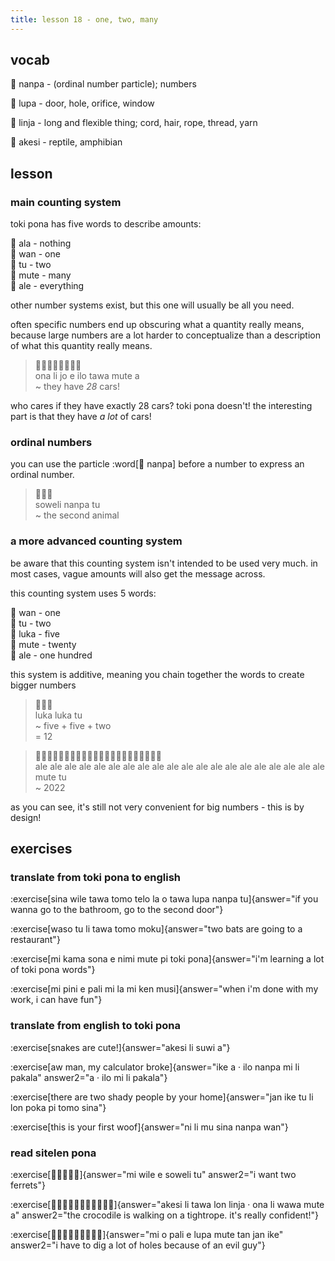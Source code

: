 ```yaml
---
title: lesson 18 - one, two, many
---
```

## vocab
󱤽 nanpa - (ordinal number particle); numbers

󱤯 lupa - door, hole, orifice, window

󱤩 linja - long and flexible thing; cord, hair, rope, thread, yarn

󱤁 akesi - reptile, amphibian

## lesson
### main counting system
toki pona has five words to describe amounts: 

󱤂 ala - nothing \
󱥳 wan - one \
󱥮 tu - two \
󱤼 mute - many \
󱤄 ale - everything

other number systems exist, but this one will usually be all you need.

often specific numbers end up obscuring what a quantity really means, because large numbers are a lot harder to conceptualize than a description of what this quantity really means.

> 󱥆󱤧󱤓󱤉󱤎󱥩󱤼󱤀 \
> ona li jo e ilo tawa mute a \
> ~ they have *28* cars!

who cares if they have exactly 28 cars? toki pona doesn't! the interesting part is that they have *a lot* of cars!

### ordinal numbers
you can use the particle :word[󱤽 nanpa] before a number to express an ordinal number.

> 󱥢󱤽󱥮 \
> soweli nanpa tu \
> ~ the second animal

### a more advanced counting system
be aware that this counting system isn't intended to be used very much. in most cases, vague amounts will also get the message across.

this counting system uses 5 words:

󱥳 wan - one \
󱥮 tu - two \
󱤭 luka - five \
󱤼 mute - twenty \
󱤄 ale - one hundred

this system is additive, meaning you chain together the words to create bigger numbers

> 󱤭󱤭󱥮 \
> luka luka tu \
> ~ five + five + two \
> = 12

> 󱤄󱤄󱤄󱤄󱤄󱤄󱤄󱤄󱤄󱤄󱤄󱤄󱤄󱤄󱤄󱤄󱤄󱤄󱤄󱤄󱤼󱥮 \
> ale ale ale ale ale ale ale ale ale ale ale ale ale ale ale ale ale ale ale ale mute tu \
> ~ 2022

as you can see, it's still not very convenient for big numbers - this is by design!

## exercises
### translate from toki pona to english
:exercise[sina wile tawa tomo telo la o tawa lupa nanpa tu]{answer="if you wanna go to the bathroom, go to the second door"}

:exercise[waso tu li tawa tomo moku]{answer="two bats are going to a restaurant"}

:exercise[mi kama sona e nimi mute pi toki pona]{answer="i'm learning a lot of toki pona words"}

:exercise[mi pini e pali mi la mi ken musi]{answer="when i'm done with my work, i can have fun"}

### translate from english to toki pona
:exercise[snakes are cute!]{answer="akesi li suwi a"}

:exercise[aw man, my calculator broke]{answer="ike a · ilo nanpa mi li pakala" answer2="a · ilo mi li pakala"}

:exercise[there are two shady people by your home]{answer="jan ike tu li lon poka pi tomo sina"}

:exercise[this is your first woof]{answer="ni li mu sina nanpa wan"}

### read sitelen pona

:exercise[󱤴󱥷󱤉󱥢󱥮]{answer="mi wile e soweli tu" answer2="i want two ferrets"}

:exercise[󱤁󱤧󱥩󱤬󱤩󱦜󱥆󱤧󱥵󱤼󱤀]{answer="akesi li tawa lon linja · ona li wawa mute a" answer2="the crocodile is walking on a tightrope. it's really confident!"}

:exercise[󱤴󱥄󱥉󱤉󱤯󱤼󱥧󱤑󱤍]{answer="mi o pali e lupa mute tan jan ike" answer2="i have to dig a lot of holes because of an evil guy"}